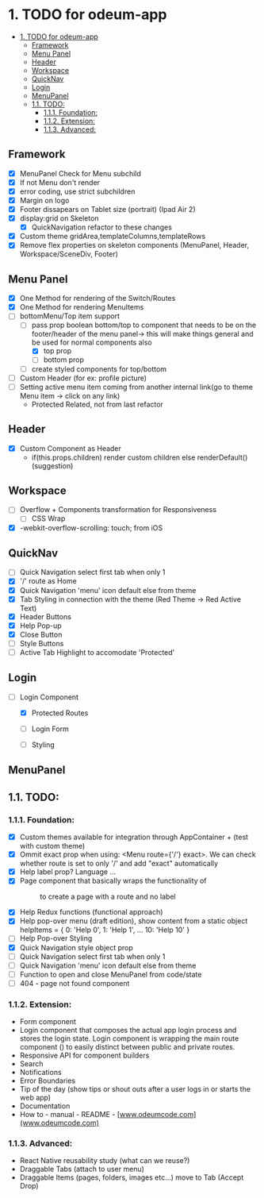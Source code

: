 # 1. TODO for odeum-app
<!-- TOC -->

- [1. TODO for odeum-app](#1-todo-for-odeum-app)
	- [Framework](#framework)
	- [Menu Panel](#menu-panel)
	- [Header](#header)
	- [Workspace](#workspace)
	- [QuickNav](#quicknav)
	- [Login](#login)
	- [MenuPanel](#menupanel)
	- [1.1. TODO:](#11-todo)
		- [1.1.1. Foundation:](#111-foundation)
		- [1.1.2. Extension:](#112-extension)
		- [1.1.3. Advanced:](#113-advanced)

<!-- /TOC -->

## Framework

- [x] MenuPanel Check for Menu subchild
- [x] If not Menu don't render
- [x] error coding, use strict subchildren
- [x] Margin on logo
- [x] Footer dissapears on Tablet size (portrait) (Ipad Air 2)
- [x] display:grid on Skeleton
	-[x] QuickNavigation refactor to these changes
- [x] Custom theme gridArea,templateColumns,templateRows
- [x] Remove flex properties on skeleton components (MenuPanel, Header, Workspace/SceneDiv, Footer)

## Menu Panel

- [x] One Method for rendering of the Switch/Routes
- [x] One Method for rendering MenuItems
- [ ] bottomMenu/Top item support 
	- [ ] pass prop boolean bottom/top to component that needs to be on the footer/header of the menu panel-> this will make things general and be used for normal components also
		- [x] top prop
		- [ ] bottom prop
	- [ ] create styled components for top/bottom 
- [ ] Custom Header (for ex: profile picture)
- [ ] Setting active menu item coming from another internal link(go to theme Menu item -> click on any link)
	- Protected Related, not from last refactor

## Header

- [x] Custom Component as Header
	- if(this.props.children) render custom children else renderDefault() (suggestion)

## Workspace

- [ ] Overflow + Components transformation for Responsiveness 
	- [ ] CSS Wrap
- [x] -webkit-overflow-scrolling: touch; from  iOS

## QuickNav

- [ ] Quick Navigation select first tab when only 1
- [x] '/' route as Home
- [x] Quick Navigation 'menu' icon default else from theme
- [x] Tab Styling in connection with the theme (Red Theme -> Red Active Text)
- [x] Header Buttons
- [x] Help Pop-up
- [x] Close Button
- [ ] Style Buttons 
- [ ] Active Tab Highlight to accomodate 'Protected'

## Login

- [ ] Login Component
	- [x] Protected Routes
	- [ ] Login Form
	- [ ] Styling


## MenuPanel
## 1.1. TODO:

### 1.1.1. Foundation:
- [x] Custom themes available for integration through AppContainer + (test with custom theme)
- [x] Ommit exact prop when using: <Menu route={'/'} exact>. We can check whether route is set to only '/' and add "exact" automatically
- [x] Help label prop? Language ... 
- [x] Page component that basically wraps the functionality of <Menu> to create a page with a route and no label
- [x] Help Redux functions (functional approach)
- [x] Help pop-over menu (draft edition), show content from a static object helpItems = { 0: 'Help 0', 1: 'Help 1', ... 10: 'Help 10' }
	<!-- Help is not getting stuff from a static object but it renders the ID of the active tab/menuItem in a small pop up through Redux-->
- [ ] Help Pop-over Styling
- [x] Quick Navigation style object prop
- [ ] Quick Navigation select first tab when only 1
- [ ] Quick Navigation 'menu' icon default else from theme
- [ ] Function to open and close MenuPanel from code/state
- [ ] 404 - page not found component

### 1.1.2. Extension:
- Form component
- Login component that composes the actual app login process and stores the login state. Login component is wrapping the main route component (<AppRouter />) to easily distinct between public and private routes. 
- Responsive API for component builders
- Search
- Notifications
- Error Boundaries
- Tip of the day (show tips or shout outs after a user logs in or starts the web app)
- Documentation
- How to - manual - README - [www.odeumcode.com](www.odeumcode.com)

### 1.1.3. Advanced:
- React Native reusability study (what can we reuse?)
- Draggable Tabs (attach to user menu)
- Draggable Items (pages, folders, images etc...) move to Tab (Accept Drop)

